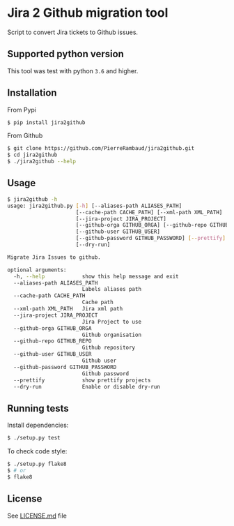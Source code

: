 # Jira 2 Github migration tool

Script to convert Jira tickets to Github issues.

## Supported python version

This tool was test with python `3.6` and higher.

## Installation

From Pypi

```bash
$ pip install jira2github
```

From Github

```bash
$ git clone https://github.com/PierreRambaud/jira2github.git
$ cd jira2github
$ ./jira2github --help
```

## Usage

```bash
$ jira2github -h
usage: jira2github.py [-h] [--aliases-path ALIASES_PATH]
                      [--cache-path CACHE_PATH] [--xml-path XML_PATH]
                      [--jira-project JIRA_PROJECT]
                      [--github-orga GITHUB_ORGA] [--github-repo GITHUB_REPO]
                      [--github-user GITHUB_USER]
                      [--github-password GITHUB_PASSWORD] [--prettify]
                      [--dry-run]

Migrate Jira Issues to github.

optional arguments:
  -h, --help            show this help message and exit
  --aliases-path ALIASES_PATH
                        Labels aliases path
  --cache-path CACHE_PATH
                        Cache path
  --xml-path XML_PATH   Jira xml path
  --jira-project JIRA_PROJECT
                        Jira Project to use
  --github-orga GITHUB_ORGA
                        Github organisation
  --github-repo GITHUB_REPO
                        Github repository
  --github-user GITHUB_USER
                        Github user
  --github-password GITHUB_PASSWORD
                        Github password
  --prettify            show prettify projects
  --dry-run             Enable or disable dry-run
```


## Running tests

Install dependencies:

```bash
$ ./setup.py test
```

To check code style:

```bash
$ ./setup.py flake8
$ # or
$ flake8
```

## License

See [LICENSE.md](LICENSE.md) file
